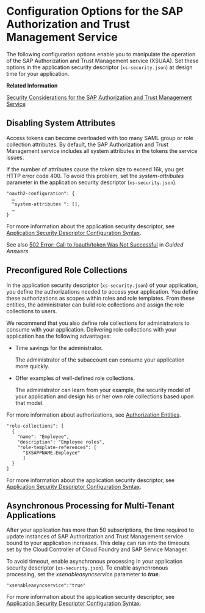 <!-- loio3654087e15864b49a1bca3967a54a095 -->

# Configuration Options for the SAP Authorization and Trust Management Service

The following configuration options enable you to manipulate the operation of the SAP Authorization and Trust Management service \(XSUAA\). Set these options in the application security descriptor \(`xs-security.json`\) at design time for your application.

**Related Information**  


[Security Considerations for the SAP Authorization and Trust Management Service](Security_Considerations_for_the_SAP_Authorization_and_Trust_Management_Service_f117cab.md#loiof117cab6b92d438cb2a0b5204713994b "Decisions you make when using or administrating the SAP Authorization and Trust Management service (XSUAA) can have an impact on the security of your applications. The information provided is meant to help you decide.")

 <a name="loio974545ba325a493680870ad9d38d7ff3"/>

<!-- loio974545ba325a493680870ad9d38d7ff3 -->

## Disabling System Attributes

Access tokens can become overloaded with too many SAML group or role collection attributes. By default, the SAP Authorization and Trust Management service includes all system attributes in the tokens the service issues.

If the number of attributes cause the token size to exceed 16k, you get HTTP error code 400. To avoid this problem, set the *system-attributes* parameter in the application security descriptor \(`xs-security.json`\).

```lang-json
"oauth2-configuration": {
  … 
  "system-attributes ": [],
  …
}
```

For more information about the application security descriptor, see [Application Security Descriptor Configuration Syntax](../30-development/Application_Security_Descriptor_Configuration_Syntax_517895a.md).

See also [502 Error: Call to /oauth/token Was Not Successful](https://ga.support.sap.com/dtp/viewer/index.html#/tree/2212/actions/28290:40211) in *Guided Answers*.

 <a name="loio6f51fa1ac4ab472ebdf5b38afd4d65bc"/>

<!-- loio6f51fa1ac4ab472ebdf5b38afd4d65bc -->

## Preconfigured Role Collections

In the application security descriptor \(`xs-security.json`\) of your application, you define the authorizations needed to access your application. You define these authorizations as scopes within roles and role templates. From these entities, the administrator can build role collections and assign the role collections to users.

We recommend that you also define role collections for administrators to consume with your application. Delivering role collections with your application has the following advantages:

-   Time savings for the administrator.

    The administrator of the subaccount can consume your application more quickly.

-   Offer examples of well-defined role collections.

    The administrator can learn from your example, the security model of your application and design his or her own role collections based upon that model.


For more information about authorizations, see [Authorization Entities](Authorization_Entities_5d8ed75.md).

```lang-json
"role-collections": [
  {
    "name": "Employee",
    "description": "Employee roles",
    "role-template-references": [
      "$XSAPPNAME.Employee"
      ]
  }
]
```

For more information about the application security descriptor, see [Application Security Descriptor Configuration Syntax](../30-development/Application_Security_Descriptor_Configuration_Syntax_517895a.md).

 <a name="loioc951392e3b6e4561bde2c0e8e21c8a0d"/>

<!-- loioc951392e3b6e4561bde2c0e8e21c8a0d -->

## Asynchronous Processing for Multi-Tenant Applications

After your application has more than 50 subscriptions, the time required to update instances of SAP Authorization and Trust Management service bound to your application increases. This delay can run into the timeouts set by the Cloud Controller of Cloud Foundry and SAP Service Manager.

To avoid timeout, enable asynchronous processing in your application security descriptor \(`xs-security.json`\). To enable asynchronous processing, set the *xsenableasyncservice* parameter to ***true***.

```lang-json
"xsenableasyncservice":"true"
```

For more information about the application security descriptor, see [Application Security Descriptor Configuration Syntax](../30-development/Application_Security_Descriptor_Configuration_Syntax_517895a.md).

